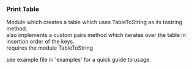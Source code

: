 ### Print Table  
Module which creates a table which uses TableToString as its tostring method.  
also implements a custom pairs method which iterates over the table in insertion order of the keys.  
requires the module TableToString  

see example file in 'examples' for a quick guide to usage. 
